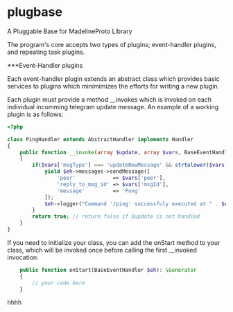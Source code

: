 # plugbase

A Pluggable Base for MadelineProto Library 

The program's core accepts two types of plugins; event-handler plugins, and repeating task plugins.

***Event-Handler plugins

Each event-handler plugin extends an abstract class which provides basic services to plugins which minimimizes the efforts for writing a new plugin.

Each plugin must provide a method __invokes which is invoked on each individual incomming telegram update message. An example of a working plugin is as follows:

```php
<?php

class PingHandler extends AbstractHandler implements Handler
{
    public function __invoke(array $update, array $vars, BaseEventHandler $eh): \Generator
    {
        if($vars['msgType'] === 'updateNewMessage' && strtolower($vars['msgText']) === 'ping') {
            yield $eh->messages->sendMessage([
                'peer'            => $vars['peer'],
                'reply_to_msg_id' => $vars['msgId'],
                'message'         => 'Pong'
            ]);
            $eh->logger("Command '/ping' successfuly executed at " . $eh->formatTime() . '!');
        }
        return true; // return false if $update is not handled
    }
}
```
If you need to initialize your class, you can add the onStart method to your class, which will be invoked once before calling the first __invoked invocation:

```php
    public function onStart(BaseEventHandler $eh): \Generator
    {
        // your code here
    }
```

hhhh

